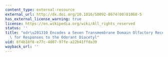 ```yaml
---
content_type: external-resource
external_url: http://dx.doi.org/10.1016/S0092-8674(00)81068-5
has_external_license_warning: true
license: https://en.wikipedia.org/wiki/All_rights_reserved
status: ''
title: "odr\u201310 Encodes a Seven Transmembrane Domain Olfactory Receptor Required\
  \ for Responses to the Odorant Diacetyl"
uid: 8f4b18f8-e77c-4807-97fe-a22b41ffda39
wayback_url: ''
---
```

